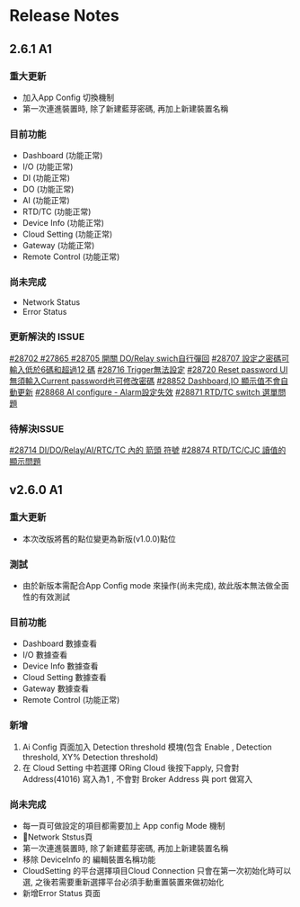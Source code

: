 # Release Notes

## 2.6.1 A1
### 重大更新 
- 加入App Config 切換機制
- 第一次連進裝置時, 除了新建藍芽密碼, 再加上新建裝置名稱

### 目前功能
- Dashboard (功能正常)
- I/O (功能正常)
- DI (功能正常)
- DO (功能正常)
- AI (功能正常)
- RTD/TC (功能正常)
- Device Info (功能正常)
- Cloud Setting (功能正常)
- Gateway (功能正常)
- Remote Control (功能正常)

### 尚未完成 
- Network Status
- Error Status

### 更新解決的 ISSUE
[#28702 ](http://192.168.2.30/redmine/issues/28705)
[#27865 ](http://192.168.2.30/redmine/issues/27865)
[#28705 開關 DO/Relay swich自行彈回](http://192.168.2.30/redmine/issues/28705)
[#28707 設定之密碼可輸入低於6碼和超過12 碼](http://192.168.2.30/redmine/issues/28707)
[#28716 Trigger無法設定](http://192.168.2.30/redmine/issues/28716)
[#28720 Reset password UI 無須輸入Current password也可修改密碼](http://192.168.2.30/redmine/issues/28720)
[#28852 Dashboard,IO 顯示值不會自動更新](http://192.168.2.30/redmine/issues/28852)
[#28868 AI configure - Alarm設定失效](http://192.168.2.30/redmine/issues/28868)
[#28871 RTD/TC switch 選單問題](http://192.168.2.30/redmine/issues/28871)

### 待解決ISSUE
[#28714 DI/DO/Relay/AI/RTC/TC 內的 箭頭 符號](http://192.168.2.30/redmine/issues/28714)
[#28874 RTD/TC/CJC 讀值的顯示問題](http://192.168.2.30/redmine/issues/28874)


## v2.6.0 A1 

### 重大更新
- 本次改版將舊的點位變更為新版(v1.0.0)點位

### 測試
- 由於新版本需配合App Config mode 來操作(尚未完成), 故此版本無法做全面性的有效測試

### 目前功能
- Dashboard 數據查看
- I/O 數據查看
- Device Info 數據查看
- Cloud Setting 數據查看
- Gateway 數據查看
- Remote Control (功能正常)

### 新增
1. Ai Config 頁面加入 Detection threshold 模塊(包含 Enable , Detection threshold, XY% Detection threshold)
2. 在 Cloud Setting 中若選擇 ORing Cloud 後按下apply, 只會對Address(41016) 寫入為1 , 不會對 Broker Address 與 port 做寫入

### 尚未完成
- 每一頁可做設定的項目都需要加上 App config Mode 機制
- Network Ststus頁
- 第一次連進裝置時, 除了新建藍芽密碼, 再加上新建裝置名稱
- 移除 DeviceInfo 的 編輯裝置名稱功能
- CloudSetting 的平台選擇項目Cloud Connection 只會在第一次初始化時可以選, 之後若需要重新選擇平台必須手動重置裝置來做初始化
- 新增Error Status 頁面
